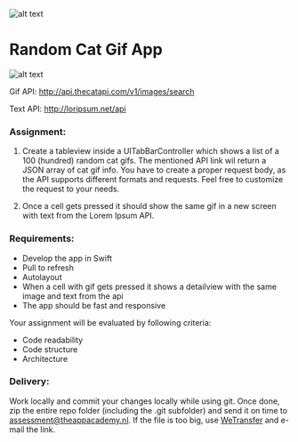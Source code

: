 ![alt text](https://i.imgur.com/IrpJNEc.png)
# Random Cat Gif App

![alt text](http://api.thecatapi.com/v1/images/search)

Gif API: 
http://api.thecatapi.com/v1/images/search

Text API:
http://loripsum.net/api

### Assignment:

1. Create a tableview inside a UITabBarController which shows a list of a 100 (hundred) random cat gifs. The mentioned API link wil return a JSON array of cat gif info. You have to create a proper request body, as the API supports different formats and requests. Feel free to customize the request to your needs.

2. Once a cell gets pressed it should show the same gif in a new screen with text from the Lorem Ipsum API.

### Requirements:

* Develop the app in Swift
* Pull to refresh
* Autolayout
* When a cell with gif gets pressed it shows a detailview with the same image and text from the api
* The app should be fast and responsive


Your assignment will be evaluated by following criteria:
* Code readability
* Code structure
* Architecture

### Delivery:

Work locally and commit your changes locally while using git. Once done, zip the entire repo folder (including the .git subfolder) and send it on time to assessment@theappacademy.nl. If the file is too big, use [WeTransfer](https://wetransfer.com/) and e-mail the link.

